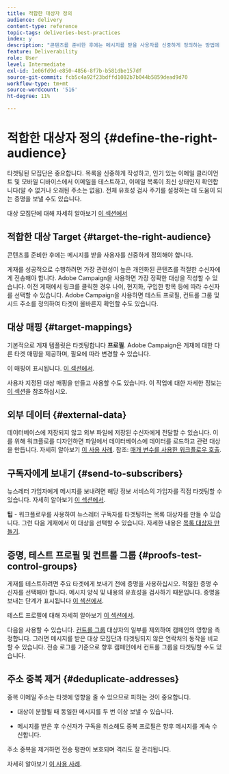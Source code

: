 ```yaml
---
title: 적합한 대상자 정의
audience: delivery
content-type: reference
topic-tags: deliveries-best-practices
index: y
description: "콘텐츠를 준비한 후에는 메시지를 받을 사용자를 신중하게 정의하는 방법에 대해 알아보십시오."
feature: Deliverability
role: User
level: Intermediate
exl-id: 1e06fd9d-e850-4856-8f7b-b581dbe157df
source-git-commit: fcb5c4a92f23bdffd1082b7b044b5859dead9d70
workflow-type: tm+mt
source-wordcount: '516'
ht-degree: 11%

---
```


# 적합한 대상자 정의 {#define-the-right-audience}

타겟팅된 모집단은 중요합니다. 목록을 신중하게 작성하고, 인기 있는 이메일 클라이언트 및 모바일 디바이스에서 이메일을 테스트하고, 이메일 목록이 최신 상태인지 확인합니다(알 수 없거나 오래된 주소는 없음). 전체 유효성 검사 주기를 설정하는 데 도움이 되는 증명을 보낼 수도 있습니다.

대상 모집단에 대해 자세히 알아보기 [이 섹션에서](../../audiences/using/selecting-an-audience-in-a-message.md)

## 적합한 대상 Target {#target-the-right-audience}

콘텐츠를 준비한 후에는 메시지를 받을 사용자를 신중하게 정의해야 합니다.

게재를 성공적으로 수행하려면 가장 관련성이 높은 개인화된 콘텐츠를 적절한 수신자에게 전송해야 합니다. Adobe Campaign을 사용하면 가장 정확한 대상을 작성할 수 있습니다. 이전 게재에서 링크를 클릭한 경우 나이, 현지화, 구입한 항목 등에 따라 수신자를 선택할 수 있습니다. Adobe Campaign을 사용하면 테스트 프로필, 컨트롤 그룹 및 시드 주소를 정의하여 타겟이 올바른지 확인할 수도 있습니다.

## 대상 매핑 {#target-mappings}

기본적으로 게재 템플릿은 타겟팅합니다 **프로필**. Adobe Campaign은 게재에 대한 다른 타겟 매핑을 제공하며, 필요에 따라 변경할 수 있습니다.

이 매핑이 표시됩니다. [이 섹션에서](../../automating/using/query.md#targeting-dimensions-and-resources).

사용자 지정된 대상 매핑을 만들고 사용할 수도 있습니다. 이 작업에 대한 자세한 정보는 [이 섹션](../../administration/using/target-mappings-in-campaign.md)을 참조하십시오.

## 외부 데이터 {#external-data}

데이터베이스에 저장되지 않고 외부 파일에 저장된 수신자에게 전달할 수 있습니다. 이를 위해 워크플로를 디자인하면 파일에서 데이터베이스에 데이터를 로드하고 관련 대상을 만듭니다.  자세히 알아보기 [이 사용 사례](../../automating/using/use-case-calling-workflow.md). 참조: [매개 변수를 사용한 워크플로우 호출](../../automating/using/calling-a-workflow-with-external-parameters.md).

## 구독자에게 보내기 {#send-to-subscribers}

뉴스레터 가입자에게 메시지를 보내려면 해당 정보 서비스의 가입자를 직접 타겟팅할 수 있습니다. 자세히 알아보기 [이 섹션에서](../../audiences/using/about-subscriptions.md).

**팁** - 워크플로우를 사용하여 뉴스레터 구독자를 타겟팅하는 목록 대상자를 만들 수 있습니다. 그런 다음 게재에서 이 대상을 선택할 수 있습니다. 자세한 내용은 [목록 대상자 만들기](../../audiences/using/creating-audiences.md#creating-list-audiences).

## 증명, 테스트 프로필 및 컨트롤 그룹 {#proofs-test-control-groups}

게재를 테스트하려면 주요 타겟에게 보내기 전에 증명을 사용하십시오.
적절한 증명 수신자를 선택해야 합니다. 메시지 양식 및 내용의 유효성을 검사하기 때문입니다. 증명을 보내는 단계가 표시됩니다 [이 섹션에서](../../sending/using/sending-proofs.md).

테스트 프로필에 대해 자세히 알아보기 [이 섹션에서](../../audiences/using/managing-test-profiles.md).

다음을 사용할 수 있습니다. [컨트롤 그룹](../../sending/using/control-group.md) 대상자의 일부를 제외하여 캠페인의 영향을 측정합니다. 그러면 메시지를 받은 대상 모집단과 타겟팅되지 않은 연락처의 동작을 비교할 수 있습니다. 전송 로그를 기준으로 향후 캠페인에서 컨트롤 그룹을 타겟팅할 수도 있습니다.

## 주소 중복 제거 {#deduplicate-addresses}

중복 이메일 주소는 타겟에 영향을 줄 수 있으므로 피하는 것이 중요합니다.

* 대상이 분할될 때 동일한 메시지를 두 번 이상 보낼 수 있습니다.

* 메시지를 받은 후 수신자가 구독을 취소해도 중복 프로필은 향후 메시지를 계속 수신합니다.

주소 중복을 제거하면 전송 평판이 보호되며 격리도 잘 관리됩니다.

자세히 알아보기 [이 사용 사례](../../automating/using/deduplicating-data-imported-file.md).
